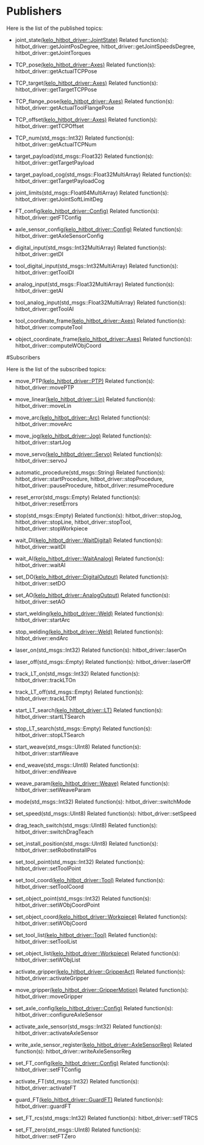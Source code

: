 # Publishers

Here is the list of the published topics:
- joint_state[(kelo_hitbot_driver::JointState)](msg/JointState.msg)
Related function(s): hitbot_driver::getJointPosDegree, hitbot_driver::getJointSpeedsDegree, hitbot_driver::getJointTorques

- TCP_pose[(kelo_hitbot_driver::Axes)](msg/Axes.msg)
Related function(s): hitbot_driver::getActualTCPPose

- TCP_target[(kelo_hitbot_driver::Axes)](msg/Axes.msg)
Related function(s): hitbot_driver::getTargetTCPPose

- TCP_flange_pose[(kelo_hitbot_driver::Axes)](msg/Axes.msg)
Related function(s): hitbot_driver::getActualToolFlangePose

- TCP_offset[(kelo_hitbot_driver::Axes)](msg/Axes.msg)
Related function(s): hitbot_driver::getTCPOffset

- TCP_num(std_msgs::Int32)
Related function(s): hitbot_driver::getActualTCPNum

- target_payload(std_msgs::Float32)
Related function(s): hitbot_driver::getTargetPayload

- target_payload_cog(std_msgs::Float32MultiArray)
Related function(s): hitbot_driver::getTargetPayloadCog

- joint_limits(std_msgs::Float64MultiArray)
Related function(s): hitbot_driver::getJointSoftLimitDeg

- FT_config[(kelo_hitbot_driver::Config)](msg/Config.msg)
Related function(s): hitbot_driver::getFTConfig

- axle_sensor_config[(kelo_hitbot_driver::Config)](msg/Config.msg)
Related function(s): hitbot_driver::getAxleSensorConfig

- digital_input(std_msgs::Int32MultiArray)
Related function(s): hitbot_driver::getDI

- tool_digital_input(std_msgs::Int32MultiArray)
Related function(s): hitbot_driver::getToolDI

- analog_input(std_msgs::Float32MultiArray)
Related function(s): hitbot_driver::getAI

- tool_analog_input(std_msgs::Float32MultiArray)
Related function(s): hitbot_driver::getToolAI

- tool_coordinate_frame[(kelo_hitbot_driver::Axes)](msg/Axes.msg)
Related function(s): hitbot_driver::computeTool

- object_coordinate_frame[(kelo_hitbot_driver::Axes)](msg/Axes.msg)
Related function(s): hitbot_driver::computeWObjCoord


#Subscribers

Here is the list of the subscribed topics:
- move_PTP[(kelo_hitbot_driver::PTP)](msg/PTP.msg)
Related function(s): hitbot_driver::movePTP

- move_linear[(kelo_hitbot_driver::Lin)](msg/Lin.msg)
Related function(s): hitbot_driver::moveLin

- move_arc[(kelo_hitbot_driver::Arc)](msg/Arc.msg)
Related function(s): hitbot_driver::moveArc

- move_jog[(kelo_hitbot_driver::Jog)](msg/Jog.msg)
Related function(s): hitbot_driver::startJog

- move_servo[(kelo_hitbot_driver::Servo)](msg/Servo.msg)
Related function(s): hitbot_driver::servoJ

- automatic_procedure(std_msgs::String)
Related function(s): hitbot_driver::startProcedure, hitbot_driver::stopProcedure, hitbot_driver::pauseProcedure, hitbot_driver::resumeProcedure

- reset_error(std_msgs::Empty)
Related function(s): hitbot_driver::resetErrors

- stop(std_msgs::Empty)
Related function(s): hitbot_driver::stopJog, hitbot_driver::stopLine, hitbot_driver::stopTool, hitbot_driver::stopWorkpiece

- wait_DI[(kelo_hitbot_driver::WaitDigital)](msg/WaitDigital.msg)
Related function(s): hitbot_driver::waitDI

- wait_AI[(kelo_hitbot_driver::WaitAnalog)](msg/WaitAnalog.msg)
Related function(s): hitbot_driver::waitAI

- set_DO[(kelo_hitbot_driver::DigitalOutput)](msg/DigitalOutput.msg)
Related function(s): hitbot_driver::setDO

- set_AO[(kelo_hitbot_driver::AnalogOutput)](msg/AnalogOutput.msg)
Related function(s): hitbot_driver::setAO

- start_welding[(kelo_hitbot_driver::Weld)](msg/Weld.msg)
Related function(s): hitbot_driver::startArc

- stop_welding[(kelo_hitbot_driver::Weld)](msg/Weld.msg)
Related function(s): hitbot_driver::endArc

- laser_on(std_msgs::Int32)
Related function(s): hitbot_driver::laserOn

- laser_off(std_msgs::Empty)
Related function(s): hitbot_driver::laserOff

- track_LT_on(std_msgs::Int32)
Related function(s): hitbot_driver::trackLTOn

- track_LT_off(std_msgs::Empty)
Related function(s): hitbot_driver::trackLTOff

- start_LT_search[(kelo_hitbot_driver::LT)](msg/LT.msg)
Related function(s): hitbot_driver::startLTSearch

- stop_LT_search(std_msgs::Empty)
Related function(s): hitbot_driver::stopLTSearch

- start_weave(std_msgs::UInt8)
Related function(s): hitbot_driver::startWeave

- end_weave(std_msgs::UInt8)
Related function(s): hitbot_driver::endWeave

- weave_param[(kelo_hitbot_driver::Weave)](msg/Weave.msg)
Related function(s): hitbot_driver::setWeaveParam

- mode(std_msgs::Int32)
Related function(s): hitbot_driver::switchMode

- set_speed(std_msgs::UInt8)
Related function(s): hitbot_driver::setSpeed

- drag_teach_switch(std_msgs::UInt8)
Related function(s): hitbot_driver::switchDragTeach

- set_install_position(std_msgs::UInt8)
Related function(s): hitbot_driver::setRobotInstallPos

- set_tool_point(std_msgs::Int32)
Related function(s): hitbot_driver::setToolPoint

- set_tool_coord[(kelo_hitbot_driver::Tool)](msg/Tool.msg)
Related function(s): hitbot_driver::setToolCoord

- set_object_point(std_msgs::Int32)
Related function(s): hitbot_driver::setWObjCoordPoint

- set_object_coord[(kelo_hitbot_driver::Workpiece)](msg/Workpiece.msg)
Related function(s): hitbot_driver::setWObjCoord

- set_tool_list[(kelo_hitbot_driver::Tool)](msg/Tool.msg)
Related function(s): hitbot_driver::setToolList

- set_object_list[(kelo_hitbot_driver::Workpiece)](msg/Workpiece.msg)
Related function(s): hitbot_driver::setWObjList

- activate_gripper[(kelo_hitbot_driver::GripperAct)](msg/GripperAct.msg)
Related function(s): hitbot_driver::activateGripper

- move_gripper[(kelo_hitbot_driver::GripperMotion)](msg/GripperMotion.msg)
Related function(s): hitbot_driver::moveGripper

- set_axle_config[(kelo_hitbot_driver::Config)](msg/Config.msg)
Related function(s): hitbot_driver::configureAxleSensor

- activate_axle_sensor(std_msgs::Int32)
Related function(s): hitbot_driver::activateAxleSensor

- write_axle_sensor_register[(kelo_hitbot_driver::AxleSensorReg)](msg/AxleSensorReg.msg)
Related function(s): hitbot_driver::writeAxleSensorReg

- set_FT_config[(kelo_hitbot_driver::Config)](msg/Config.msg)
Related function(s): hitbot_driver::setFTConfig

- activate_FT(std_msgs::Int32)
Related function(s): hitbot_driver::activateFT

- guard_FT[(kelo_hitbot_driver::GuardFT)](msg/GuardFT.msg)
Related function(s): hitbot_driver::guardFT

- set_FT_rcs(std_msgs::Int32)
Related function(s): hitbot_driver::setFTRCS

- set_FT_zero(std_msgs::UInt8)
Related function(s): hitbot_driver::setFTZero

